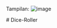 Tampilan:
![image](https://github.com/user-attachments/assets/00b11d1d-9850-4a19-89d0-68b1323fcb7c)

#   D i c e - R o l l e r  
 